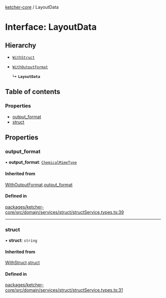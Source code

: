 [ketcher-core](../README.md) / LayoutData

# Interface: LayoutData

## Hierarchy

- [`WithStruct`](WithStruct.md)

- [`WithOutputFormat`](WithOutputFormat.md)

  ↳ **`LayoutData`**

## Table of contents

### Properties

- [output\_format](LayoutData.md#output_format)
- [struct](LayoutData.md#struct)

## Properties

### output\_format

• **output\_format**: [`ChemicalMimeType`](../enums/ChemicalMimeType.md)

#### Inherited from

[WithOutputFormat](WithOutputFormat.md).[output_format](WithOutputFormat.md#output_format)

#### Defined in

[packages/ketcher-core/src/domain/services/struct/structService.types.ts:39](https://github.com/epam/ketcher/blob/bf065756/packages/ketcher-core/src/domain/services/struct/structService.types.ts#L39)

___

### struct

• **struct**: `string`

#### Inherited from

[WithStruct](WithStruct.md).[struct](WithStruct.md#struct)

#### Defined in

[packages/ketcher-core/src/domain/services/struct/structService.types.ts:31](https://github.com/epam/ketcher/blob/bf065756/packages/ketcher-core/src/domain/services/struct/structService.types.ts#L31)
